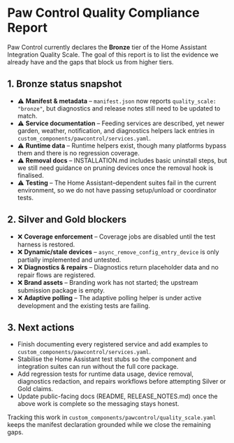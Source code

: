 # Paw Control Quality Compliance Report

Paw Control currently declares the **Bronze** tier of the Home Assistant
Integration Quality Scale. The goal of this report is to list the evidence we
already have and the gaps that block us from higher tiers.

## 1. Bronze status snapshot
- ⚠️ **Manifest & metadata** – `manifest.json` now reports `quality_scale: "bronze"`, but diagnostics and release notes still need to be updated to match.
- ⚠️ **Service documentation** – Feeding services are described, yet newer garden, weather, notification, and diagnostics helpers lack entries in `custom_components/pawcontrol/services.yaml`.
- ⚠️ **Runtime data** – Runtime helpers exist, though many platforms bypass them and there is no regression coverage.
- ⚠️ **Removal docs** – INSTALLATION.md includes basic uninstall steps, but we still need guidance on pruning devices once the removal hook is finalised.
- ⚠️ **Testing** – The Home Assistant–dependent suites fail in the current environment, so we do not have passing setup/unload or coordinator tests.

## 2. Silver and Gold blockers
- ❌ **Coverage enforcement** – Coverage jobs are disabled until the test harness is restored.
- ❌ **Dynamic/stale devices** – `async_remove_config_entry_device` is only partially implemented and untested.
- ❌ **Diagnostics & repairs** – Diagnostics return placeholder data and no repair flows are registered.
- ❌ **Brand assets** – Branding work has not started; the upstream submission package is empty.
- ❌ **Adaptive polling** – The adaptive polling helper is under active development and the existing tests are failing.

## 3. Next actions
- Finish documenting every registered service and add examples to `custom_components/pawcontrol/services.yaml`.
- Stabilise the Home Assistant test stubs so the component and integration suites can run without the full core package.
- Add regression tests for runtime data usage, device removal, diagnostics redaction, and repairs workflows before attempting Silver or Gold claims.
- Update public-facing docs (README, RELEASE_NOTES.md) once the above work is complete so the messaging stays honest.

Tracking this work in `custom_components/pawcontrol/quality_scale.yaml` keeps the manifest declaration grounded while we close the remaining gaps.
